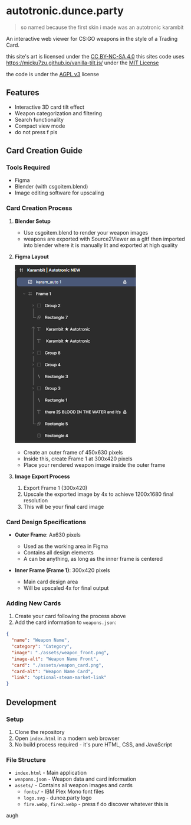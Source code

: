 # autotronic.dunce.party

> so named because the first skin i made was an autotronic karambit

An interactive web viewer for CS:GO weapons in the style of a Trading Card.

this site's art is licensed under the [CC BY-NC-SA 4.0](https://creativecommons.org/licenses/by-nc-sa/4.0/)
this sites code uses https://micku7zu.github.io/vanilla-tilt.js/ under the [MIT License](https://github.com/micku7zu/vanilla-tilt.js/blob/master/LICENSE)

the code is under the [AGPL v3](https://www.gnu.org/licenses/agpl-3.0.html) license

## Features

- Interactive 3D card tilt effect
- Weapon categorization and filtering
- Search functionality
- Compact view mode
- do not press f pls

## Card Creation Guide

### Tools Required

- Figma
- Blender (with csgoitem.blend)
- Image editing software for upscaling

### Card Creation Process

1. **Blender Setup**

   - Use csgoitem.blend to render your weapon images
   - weapons are exported with Source2Viewer as a gltf then imported into blender where it is manually lit and exported at high quality

2. **Figma Layout**

   ![screenshot](<dev/Screenshot 2025-02-13 173930.png>)

   - Create an outer frame of 450x630 pixels
   - Inside this, create Frame 1 at 300x420 pixels
   - Place your rendered weapon image inside the outer frame

3. **Image Export Process**
   1. Export Frame 1 (300x420)
   2. Upscale the exported image by 4x to achieve 1200x1680 final resolution
   3. This will be your final card image

### Card Design Specifications

- **Outer Frame**: Ax630 pixels

  - Used as the working area in Figma
  - Contains all design elements
  - A can be anything, as long as the inner frame is centered

- **Inner Frame (Frame 1)**: 300x420 pixels
  - Main card design area
  - Will be upscaled 4x for final output

### Adding New Cards

1. Create your card following the process above
2. Add the card information to `weapons.json`:

```json
{
  "name": "Weapon Name",
  "category": "Category",
  "image": "./assets/weapon_front.png",
  "image-alt": "Weapon Name Front",
  "card": "./assets/weapon_card.png",
  "card-alt": "Weapon Name Card",
  "link": "optional-steam-market-link"
}
```

## Development

### Setup

1. Clone the repository
2. Open `index.html` in a modern web browser
3. No build process required - it's pure HTML, CSS, and JavaScript

### File Structure

- `index.html` - Main application
- `weapons.json` - Weapon data and card information
- `assets/` - Contains all weapon images and cards
  - `fonts/` - IBM Plex Mono font files
  - `logo.svg` - dunce.party logo
  - `fire.webp`, `fire2.webp` - press f do discover whatever this is





























augh
